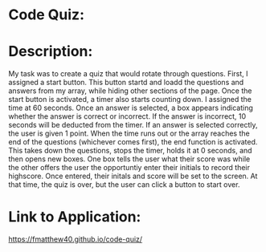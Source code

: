 # Code Quiz:

# Description:
My task was to create a quiz that would rotate through questions.  First, I assigned a start button.  This button startd and loadd the questions and answers from my array, while hiding other sections of the page.  Once the start button is activated, a timer also starts counting down.  I assigned the time at 60 seconds.  Once an answer is selected, a box appears indicating whether the answer is correct or incorrect. If the answer is incorrect, 10 seconds will be deducted from the timer. If an answer is selected correctly, the user is given 1 point.  When the time runs out or the array reaches the end of the questions (whichever comes first), the end function is activated.  This takes down the questions, stops the timer, holds it at 0 seconds, and then opens new boxes.  One box tells the user what their score was while the other offers the user the opportuntiy enter their initials to record their highscore.  Once entered, their initals and score will be set to the screen.  At that time, the quiz is over, but the user can click a button to start over.   

# Link to Application:
https://fmatthew40.github.io/code-quiz/
